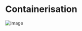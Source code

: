 # Containerisation
![image](https://user-images.githubusercontent.com/99136688/192719769-f19459d7-2402-4994-a5b8-1bce93177282.png)

